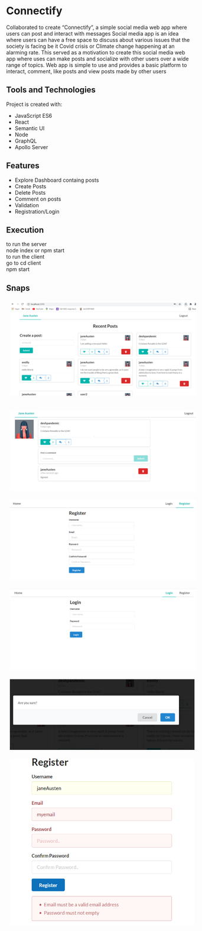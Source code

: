 # Connectify

Collaborated to create “Connectify”, a simple social media web app where users can post and interact with messages
Social media app is an idea where users can have a free space to discuss about various issues that the society is facing be it Covid 
crisis or Climate change happening at an alarming rate. This served as a motivation to create this social media web app where uses can make posts and socialize with other users over a wide range of topics. Web app is simple to use and provides a basic platform to interact, comment, like posts and view posts made by other users

## Tools and Technologies

Project is created with:
* JavaScript ES6
* React
* Semantic UI
* Node
* GraphQL
* Apollo Server

## Features

* Explore Dashboard containg posts
* Create Posts
* Delete Posts
* Comment on posts
* Validation
* Registration/Login

## Execution

to run the server<br>
node index or npm start<br>
to run the client<br>
go to cd client <br>
npm start<br>

## Snaps
        
<img src="/ss/DashboardScreen.PNG"  title="Home Screen" hspace="10" vspace="10">  <br><br>
<img src="/ss/post.PNG"  title="Post Screen" hspace="10" vspace="10">  <img src="/ss/register.PNG"  title="Register" hspace="10" vspace="10">  <img src="/ss/login.PNG"  title="Login" hspace="10" vspace="10">
<img src="/ss/deletepopup.PNG" width="500" title="Login" hspace="10" vspace="10"> <img src="/ss/validation.PNG" width="500" title="Validation" hspace="10" vspace="10">



